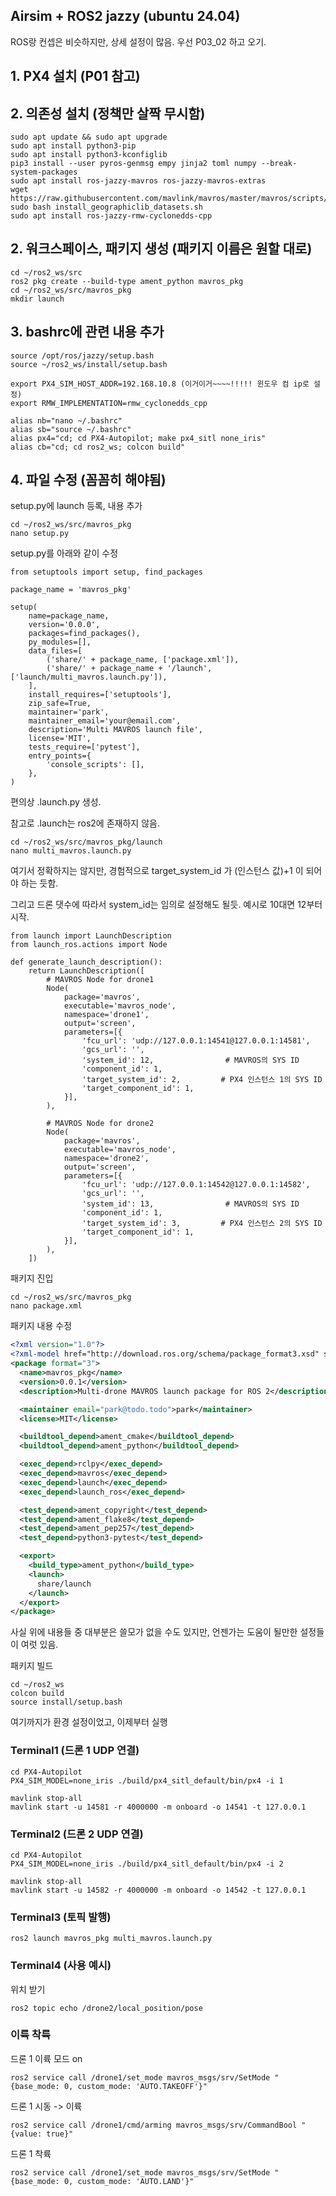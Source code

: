 Airsim + ROS2 jazzy (ubuntu 24.04)
---
ROS랑 컨셉은 비슷하지만, 상세 설정이 많음. 우선 P03_02 하고 오기. 

## 1. PX4 설치 (P01 참고)

## 2. 의존성 설치 (정책만 살짝 무시함)
```
sudo apt update && sudo apt upgrade
sudo apt install python3-pip
sudo apt install python3-kconfiglib
pip3 install --user pyros-genmsg empy jinja2 toml numpy --break-system-packages
sudo apt install ros-jazzy-mavros ros-jazzy-mavros-extras
wget https://raw.githubusercontent.com/mavlink/mavros/master/mavros/scripts/install_geographiclib_datasets.sh
sudo bash install_geographiclib_datasets.sh
sudo apt install ros-jazzy-rmw-cyclonedds-cpp
```

## 2. 워크스페이스, 패키지 생성 (패키지 이름은 원할 대로)
```
cd ~/ros2_ws/src
ros2 pkg create --build-type ament_python mavros_pkg
cd ~/ros2_ws/src/mavros_pkg
mkdir launch
```


## 3. bashrc에 관련 내용 추가
```
source /opt/ros/jazzy/setup.bash
source ~/ros2_ws/install/setup.bash

export PX4_SIM_HOST_ADDR=192.168.10.8 (이거이거~~~~!!!!! 윈도우 컴 ip로 설정)
export RMW_IMPLEMENTATION=rmw_cyclonedds_cpp

alias nb="nano ~/.bashrc"
alias sb="source ~/.bashrc"
alias px4="cd; cd PX4-Autopilot; make px4_sitl none_iris"
alias cb="cd; cd ros2_ws; colcon build"
```

## 4. 파일 수정 (꼼꼼히 해야됨)

setup.py에 launch 등록, 내용 추가
```
cd ~/ros2_ws/src/mavros_pkg
nano setup.py
```

setup.py를 아래와 같이 수정
```
from setuptools import setup, find_packages

package_name = 'mavros_pkg'

setup(
    name=package_name,
    version='0.0.0',
    packages=find_packages(),
    py_modules=[],
    data_files=[
        ('share/' + package_name, ['package.xml']),
        ('share/' + package_name + '/launch', ['launch/multi_mavros.launch.py']),
    ],
    install_requires=['setuptools'],
    zip_safe=True,
    maintainer='park',
    maintainer_email='your@email.com',
    description='Multi MAVROS launch file',
    license='MIT',
    tests_require=['pytest'],
    entry_points={
        'console_scripts': [],
    },
)

```
편의상 .launch.py 생성.

참고로 .launch는 ros2에 존재하지 않음.

```
cd ~/ros2_ws/src/mavros_pkg/launch
nano multi_mavros.launch.py
```

여기서 정확하지는 않지만, 경험적으로 target_system_id 가 (인스턴스 값)+1 이 되어야 하는 듯함.

그리고 드론 댓수에 따라서 system_id는 임의로 설정해도 될듯. 예시로 10대면 12부터 시작.
```
from launch import LaunchDescription
from launch_ros.actions import Node

def generate_launch_description():
    return LaunchDescription([
        # MAVROS Node for drone1
        Node(
            package='mavros',
            executable='mavros_node',
            namespace='drone1',
            output='screen',
            parameters=[{
                'fcu_url': 'udp://127.0.0.1:14541@127.0.0.1:14581',
                'gcs_url': '',
                'system_id': 12,                # MAVROS의 SYS ID
                'component_id': 1,
                'target_system_id': 2,         # PX4 인스턴스 1의 SYS ID
                'target_component_id': 1,
            }],
        ),

        # MAVROS Node for drone2
        Node(
            package='mavros',
            executable='mavros_node',
            namespace='drone2',
            output='screen',
            parameters=[{
                'fcu_url': 'udp://127.0.0.1:14542@127.0.0.1:14582',
                'gcs_url': '',
                'system_id': 13,                # MAVROS의 SYS ID
                'component_id': 1,
                'target_system_id': 3,         # PX4 인스턴스 2의 SYS ID
                'target_component_id': 1,
            }],
        ),
    ])

```

패키지 진입
```
cd ~/ros2_ws/src/mavros_pkg
nano package.xml
```

패키지 내용 수정
```pakcage.xml
<?xml version="1.0"?>
<?xml-model href="http://download.ros.org/schema/package_format3.xsd" schematypens="http://www.w3.org/2001/XMLSchema"?>
<package format="3">
  <name>mavros_pkg</name>
  <version>0.0.1</version>
  <description>Multi-drone MAVROS launch package for ROS 2</description>

  <maintainer email="park@todo.todo">park</maintainer>
  <license>MIT</license>

  <buildtool_depend>ament_cmake</buildtool_depend>
  <buildtool_depend>ament_python</buildtool_depend>

  <exec_depend>rclpy</exec_depend>
  <exec_depend>mavros</exec_depend>
  <exec_depend>launch</exec_depend>
  <exec_depend>launch_ros</exec_depend>

  <test_depend>ament_copyright</test_depend>
  <test_depend>ament_flake8</test_depend>
  <test_depend>ament_pep257</test_depend>
  <test_depend>python3-pytest</test_depend>

  <export>
    <build_type>ament_python</build_type>
    <launch>
      share/launch
    </launch>
  </export>
</package>
```
사실 위에 내용들 중 대부분은 쓸모가 없을 수도 있지만, 언젠가는 도움이 될만한 설정들이 여럿 있음.

패키지 빌드
```
cd ~/ros2_ws
colcon build
source install/setup.bash
```

여기까지가 환경 설정이었고, 이제부터 실행

### Terminal1 (드론 1 UDP 연결)
```
cd PX4-Autopilot
PX4_SIM_MODEL=none_iris ./build/px4_sitl_default/bin/px4 -i 1

mavlink stop-all
mavlink start -u 14581 -r 4000000 -m onboard -o 14541 -t 127.0.0.1
```

### Terminal2 (드론 2 UDP 연결)
```
cd PX4-Autopilot
PX4_SIM_MODEL=none_iris ./build/px4_sitl_default/bin/px4 -i 2

mavlink stop-all
mavlink start -u 14582 -r 4000000 -m onboard -o 14542 -t 127.0.0.1
```

### Terminal3 (토픽 발행)
```
ros2 launch mavros_pkg multi_mavros.launch.py
```

### Terminal4 (사용 예시)

위치 받기
```
ros2 topic echo /drone2/local_position/pose
```

###  이륙 착륙

드론 1 이륙 모드 on
```
ros2 service call /drone1/set_mode mavros_msgs/srv/SetMode "{base_mode: 0, custom_mode: 'AUTO.TAKEOFF'}"
```
드론 1 시동 -> 이륙
```
ros2 service call /drone1/cmd/arming mavros_msgs/srv/CommandBool "{value: true}"
```
드론 1 착륙
```
ros2 service call /drone1/set_mode mavros_msgs/srv/SetMode "{base_mode: 0, custom_mode: 'AUTO.LAND'}"
```
